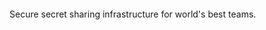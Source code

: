 <p align="center">
    <img src-'assets/dimension-logo-dark.png'>
</p>

Secure secret sharing infrastructure for world's best teams.
